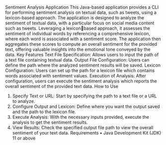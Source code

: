 Sentiment Analysis Application 
This Java-based application provides a CLI for performing sentiment analysis on textual data, such as 
tweets, using a lexicon-based approach. The application is designed to analyze the sentiment of 
textual data, with a particular focus on social media content such as tweets. Leveraging a lexiconbased approach, it assesses the sentiment of individual words by referencing a comprehensive 
lexicon, where each word is associated with a sentiment score. The application then aggregates 
these scores to compute an overall sentiment for the provided text, offering valuable insights into 
the emotional tone conveyed by the data.
Key Features
Text File Specification: Allows users to input the path of a text file containing textual data.
Output File Configuration: Users can define the path where the analyzed sentiment results will be 
saved.
Lexicon Configuration: Users can set up the path for a lexicon file which contains words associated 
with sentiment values.
Execution of Analysis: After configuration, users can execute the sentiment analysis which reports 
the overall sentiment of the provided text data.
How to Use 
1. Specify Text or URL: Start by specifying the path to a text file or a URL to analyze.
2. Configure Output and Lexicon: Define where you want the output saved and the path to the 
lexicon file.
3. Execute Analysis: With the necessary inputs provided, execute the analysis to get the 
sentiment results.
4. View Results: Check the specified output file path to view the overall sentiment of your text 
data.
Requirements 
• Java Development Kit (JDK) 11 or above
